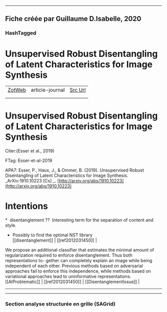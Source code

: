 
----
Fiche créée par Guillaume D.Isabelle, 2020 
---- 

### HashTagged 





# Unsupervised Robust Disentangling of Latent Characteristics for Image Synthesis
|       |       |       |
|  ---  |  ---  |  ---  |
|   [ZotWeb](http://zotero.org/users/180474/items/ENI27QW6)    | article-journal      | [Src Url](http://arxiv.org/abs/1910.10223)      |
|       |       |       |
|       |       |       |

Unsupervised Robust Disentangling of Latent Characteristics for Image Synthesis
===============================================================================



Citer:(Esser et al., 2019)

FTag: Esser-et-al-2019

APA7: Esser, P., Haux, J., & Ommer, B. (2019). Unsupervised Robust Disentangling of Latent Characteristics for Image Synthesis. _ArXiv:1910.10223 [Cs] _. [http://arxiv.org/abs/1910.10223](http://arxiv.org/abs/1910.10223)



Intentions
==========

\*  disentanglement ??  Interesting term for the separation of content and style.

* Possibly to find the optimal NST library  
  [[disentanglement]] | [[ref2012031450]] | 



We propose an additional classifier that estimates the minimal amount of regularization required to enforce disentanglement. Thus both representations to- gether can completely explain an image while being independent of each other. Previous methods based on adversarial approaches fail to enforce this independence, while methods based on variational approaches lead to uninformative representations.  
  [[AIProblematic]] | [[ref2012031450]] | [[DisentanglementIssue]] | 






----

----



### Section analyse structurée en grille (SAGrid)


